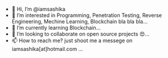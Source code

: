 - 👋 Hi, I’m @iamsashika
- 👀 I’m interested in Programming, Penetration Testing, Reverse Engineering, Mechine Learning, Blockchain bla bla bla...
- 🌱 I’m currently learning Blockchain...
- 💞️ I’m looking to collaborate on open source projects 😍...
- 📫 How to reach me? just shoot me a messege on iamsashika[at]hotmail.com ...

<!---
iamsashika/iamsashika is a ✨ special ✨ repository because its `README.md` (this file) appears on your GitHub profile.
You can click the Preview link to take a look at your changes.
--->
